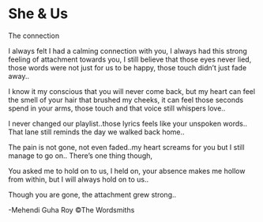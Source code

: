 # She & Us

The connection 

I always felt I had a calming connection with you,
I always had this strong feeling of attachment towards you, 
I still believe that those eyes never lied, those words were not just for us to be happy, those touch didn’t just fade away..

I know it my conscious that you will never come back, but my heart can feel the smell of your hair that brushed my cheeks,  it can feel those seconds spend in your arms, those touch and that voice still whispers love..

I never changed our playlist..those lyrics feels like your unspoken words..
That lane still reminds the day we walked back home..

The pain is not gone, not even faded..my heart screams for you but I still manage to go on..
There’s one thing though, 

You asked me to hold on to us, I held on, your absence makes me hollow from within, but I will always hold on to us..

Though you are gone, the attachment grew strong..


-Mehendi Guha Roy
©The Wordsmiths